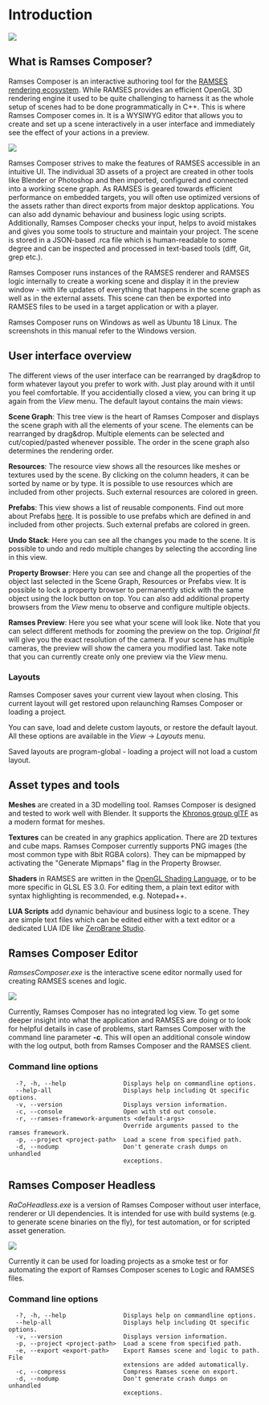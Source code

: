<!--
SPDX-License-Identifier: MPL-2.0

This file is part of Ramses Composer
(see https://github.com/COVESA/ramses-composer-docs).

This Source Code Form is subject to the terms of the Mozilla Public License, v. 2.0.
If a copy of the MPL was not distributed with this file, You can obtain one at http://mozilla.org/MPL/2.0/.
-->
# Introduction

![](images/sample_project.png)

## What is Ramses Composer?

Ramses Composer is an interactive authoring tool for the [RAMSES rendering ecosystem](https://github.com/COVESA/ramses).
While RAMSES provides an efficient OpenGL 3D rendering engine it used to be quite challenging to harness
it as the whole setup of scenes had to be done programmatically in C++. This is where Ramses Composer
comes in. It is a WYSIWYG editor that allows you to create and set up a scene interactively in a user
interface and immediately see the effect of your actions in a preview.

![](images/ramses_toolchain.png)

Ramses Composer strives to make the features of RAMSES accessible in an intuitive UI. The individual
3D assets of a project are created in other tools like Blender or Photoshop and then imported, configured
and connected into a working scene graph. As RAMSES is geared towards efficient performance on embedded
targets, you will often use optimized versions of the assets rather than direct exports from major
desktop applications. You can also add dynamic behaviour and business logic using scripts. Additionally,
Ramses Composer checks your input, helps to avoid mistakes and gives you some tools to structure and
maintain your project. The scene is stored in a JSON-based .rca file which is human-readable to some
degree and can be inspected and processed in text-based tools (diff, Git, grep etc.).

Ramses Composer runs instances of the RAMSES renderer and RAMSES logic internally to create a working
scene and display it in the preview window - with life updates of everything that happens  in the scene
graph as well as in the external assets. This scene can then be exported into RAMSES files to be used
in a target application or with a player.

Ramses Composer runs on Windows as well as Ubuntu 18 Linux. The screenshots in this manual refer to the
Windows version.

## User interface overview

The different views of the user interface can be rearranged by drag&drop to form whatever layout you
prefer to work with. Just play around with it until you feel comfortable. If you accidentially closed
a view, you can bring it up again from the _View_ menu. The default layout contains the main views:

__Scene Graph__: This tree view is the heart of Ramses Composer and displays the scene graph with all
the elements of your scene. The elements can be rearranged by drag&drop. Multiple elements can be
selected and cut/copied/pasted whenever possible. The order in the scene graph also determines
the rendering order.

__Resources__: The resource view shows all the resources like meshes or textures used by the scene. By
clicking on the column headers, it can be sorted by name or by type. It is possible to use resources
which are included from other projects. Such external resources are colored in green.

__Prefabs__: This view shows a list of reusable components. Find out more about Prefabs [here](../prefabs/README.md).
It is possible to use prefabs which are defined in and included from other projects.
Such external prefabs are colored in green.

__Undo Stack__: Here you can see all the changes you made to the scene. It is possible
to undo and redo multiple changes by selecting the according line in this view.

__Property Browser__: Here you can see and change all the properties of the object
last selected in the Scene Graph, Resources or Prefabs view. It is possible to lock
a property browser to permanently  stick with the same object using the lock button
on top. You can also add additional property browsers from the _View_ menu to observe
and configure multiple objects.

__Ramses Preview__: Here you see what your scene will look like. Note that you can
select different methods for zooming the preview on the top. _Original fit_ will give
you the exact resolution of the camera. If your scene has multiple cameras, the
preview will show the camera you modified last. Take note that you can currently
create only one preview via the _View_ menu.

### Layouts

Ramses Composer saves your current view layout when closing. This current layout will get
restored upon relaunching Ramses Composer or loading a project.

You can save, load and delete custom layouts, or restore the default layout.  All these
options are available in the _View_ → _Layouts_ menu.

Saved layouts are program-global - loading a project will not load a custom layout.

## Asset types and tools

__Meshes__ are created in a 3D modelling tool. Ramses Composer is designed and tested to
work well with Blender. It supports the [Khronos group glTF](https://www.khronos.org/gltf/)
as a modern format for meshes.

__Textures__ can be created in any graphics application. There are 2D textures and cube
maps. Ramses Composer currently supports PNG images (the most common type with 8bit
RGBA colors). They can be mipmapped by activating the "Generate Mipmaps" flag
in the Property Browser.

__Shaders__ in RAMSES are written in the [OpenGL Shading Language](https://en.wikipedia.org/wiki/OpenGL_Shading_Language),
or to be more specific in GLSL ES 3.0. For editing them, a plain text editor with syntax highlighting is recommended,
e.g. Notepad++.

__LUA Scripts__ add dynamic behaviour and business logic to a scene. They are simple
text files which can be edited either with a text editor or a dedicated LUA IDE like
[ZeroBrane Studio](https://studio.zerobrane.com/).

## Ramses Composer Editor

_RamsesComposer.exe_ is the interactive scene editor normally used for creating RAMSES scenes and logic.

![](images/raco_editor.png)

Currently, Ramses Composer has no integrated log view. To get some deeper insight
into what the application and RAMSES are doing or to look for helpful details in
case of problems, start Ramses Composer with the command line parameter **-c**. This
will open an additional console window with the log output, both from Ramses Composer
and the RAMSES client.

### Command line options

	  -?, -h, --help                Displays help on commandline options.
	  --help-all                    Displays help including Qt specific options.
	  -v, --version                 Displays version information.
	  -c, --console					Open with std out console.
	  -r, --ramses-framework-arguments <default-args>
	  								Override arguments passed to the ramses framework.
	  -p, --project <project-path>  Load a scene from specified path.
	  -d, --nodump                  Don't generate crash dumps on unhandled
	                                exceptions.	                           

## Ramses Composer Headless

_RaCoHeadless.exe_ is a version of Ramses Composer without user interface, renderer or UI
dependencies. It is intended for use with build systems (e.g. to generate scene binaries
on the fly), for test automation, or for scripted asset generation.

![](images/raco_headless.png)

Currently it can be used for loading projects as a smoke test or for automating the export
of Ramses Composer scenes to Logic and RAMSES files.

### Command line options

	  -?, -h, --help                Displays help on commandline options.
	  --help-all                    Displays help including Qt specific options.
	  -v, --version                 Displays version information.
	  -p, --project <project-path>  Load a scene from specified path.
	  -e, --export <export-path>    Export Ramses scene and logic to path. File
	                                extensions are added automatically.
	  -c, --compress                Compress Ramses scene on export.
	  -d, --nodump                  Don't generate crash dumps on unhandled
	                                exceptions.
